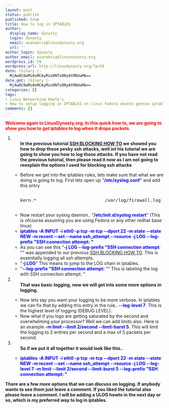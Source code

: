 ```yaml
---
layout: post
status: publish
published: true
title: How to log in IPTABLES
author:
  display_name: dynasty
  login: dynasty
  email: asanabria@linuxdynasty.org
  url: ''
author_login: dynasty
author_email: asanabria@linuxdynasty.org
wordpress_id: 59
wordpress_url: http://linuxdynasty.org/?p=59
date: !binary |-
  MjAwOC0wMi0xMCAyMzo0NTo0NyAtMDUwMA==
date_gmt: !binary |-
  MjAwOC0wMi0xMCAyMzo0NTo0NyAtMDUwMA==
categories: []
tags:
- Linux Networking HowTo's
- How to setup logging in IPTABLES on linux fedora ubuntu gentoo iptables logging
comments: []
---
```

<p><span style="color: red"><strong>Welcome again to LinuxDynasty.org. In this quick how to, we are going to show you how to get iptables to log when it drops packets</strong>.</span></p>
<ol>
<li>
<ul><strong>In the previous tutorial <a href="SSH_Blocking+-+How_to_block_ssh_attacks_using_iptables">SSH BLOCKING HOW TO</a> we showed you how to drop those pesky ssh attacks, well int his tutorial we are going to show you how to log those attacks. If you have not read the previous tutorial, then please read it now as I am not going to reexplain the options I used for blocking ssh attacks</strong></p>
<li>Before we get into the iptables rules, lets make sure that what we are doing is going to log. First lets open up &quot;<strong><span style="color: blue">/etc/syslog.conf</span></strong>&quot; and add this entry
<pre><br />kern.*                          /var/log/firewall.log<br />  </pre>
</li>
<li>Now restart your syslog daemon.. &quot;<strong><span style="color: blue">/etc/init.d/syslog restart</span></strong>&quot; (This is ofcourse assuming you are using Fedora or any other redhat base linux) </li>
<li><strong><span style="color: blue">iptables -A INPUT -i eth0 -p tcp -m tcp --dport 22 -m state --state NEW -m recent --set --name ssh_attempt --rsource -j LOG --log-prefix &quot;SSH connection attempt: &quot;</span></strong> </li>
<li>As you can see this &quot;<span style="color: blue"><strong>-j LOG --log-prefix &quot;SSH connection attempt</strong>: &quot;</span>&quot;  was appended to our previous <a href="SSH_Blocking+-+How_to_block_ssh_attacks_using_iptables">SSH BLOCKING HOW TO</a>. This is essentially logging all ssh attempts.</li>
<li>&quot;<strong><span style="color: blue">-j LOG</span></strong>&quot; This means to jump to the LOG chain in iptables. </li>
<li>&quot;<span style="color: blue"><strong>--log-prefix &quot;SSH connection attempt</strong>: &quot;</span>&quot; This is labeling the log with SSH connection attempt: &quot;.</li>
</ul>
</li>
<li>
<ul><strong>That was basic logging, now we will get into some more options in logging.</strong></p>
<li>Now lets say you want your logging to be more verbose. In iptables we can fix that by adding this entry in the rule.. <strong><span style="color: blue">--log-level 7</span></strong>. This is the highest level of logging (DEBUG LEVEL). </li>
<li>Now what if you logs are getting saturated by the second and overwhelming your processor? Well we can add limits also. Here is an example <strong><span style="color: blue">-m limit --limit 2/second --limit-burst 5</span></strong>. This will limit the logging to 2 entries per second and a max of 5 packets per second. </li>
</ul>
</li>
<li>
<ul><strong>So if we put it all together it would look like this..</strong></p>
<li><strong><span style="color: blue">iptables -A INPUT -i eth0 -p tcp -m tcp --dport 22 -m state --state NEW -m recent --set --name ssh_attempt --rsource -j LOG --log-level 7 -m limit --limit 2/second --limit-burst 5 --log-prefix &quot;SSH connection attempt: &quot;</span></strong></li>
</ul>
</li>
</ol>
<p><strong>There are a few more options that we can discuss on logging. If anybody wants to see them just leave a comment. If you liked the tutorial also please leave a comment. I will be adding a ULOG howto in the next day or so, which is my preferred way to log in iptables.</strong></p>
